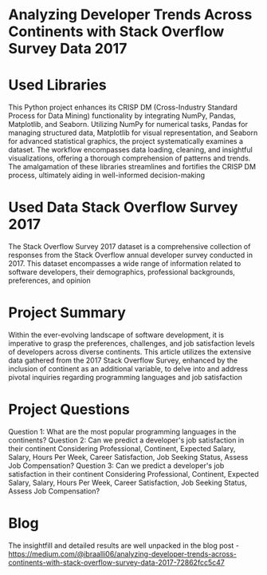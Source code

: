 # Analyzing Developer Trends Across Continents with Stack Overflow Survey Data 2017
# Used Libraries
This Python project enhances its CRISP DM (Cross-Industry Standard Process for Data Mining) functionality by integrating NumPy, Pandas, Matplotlib, and Seaborn. Utilizing NumPy for numerical tasks, Pandas for managing structured data, Matplotlib for visual representation, and Seaborn for advanced statistical graphics, the project systematically examines a dataset. The workflow encompasses data loading, cleaning, and insightful visualizations, offering a thorough comprehension of patterns and trends. The amalgamation of these libraries streamlines and fortifies the CRISP DM process, ultimately aiding in well-informed decision-making
# Used Data Stack Overflow Survey 2017
The Stack Overflow Survey 2017 dataset is a comprehensive collection of responses from the Stack Overflow annual developer survey conducted in 2017. This dataset encompasses a wide range of information related to software developers, their demographics, professional backgrounds, preferences, and opinion
# Project Summary
Within the ever-evolving landscape of software development, it is imperative to grasp the preferences, challenges, and job satisfaction levels of developers across diverse continents. This article utilizes the extensive data gathered from the 2017 Stack Overflow Survey, enhanced by the inclusion of continent as an additional variable, to delve into and address pivotal inquiries regarding programming languages and job satisfaction
# Project Questions
Question 1: What are the most popular programming languages in the continents?
Question 2: Can we predict a developer's job satisfaction in their continent Considering Professional, Continent, Expected Salary, Salary, Hours Per Week, Career Satisfaction, Job Seeking Status, Assess Job Compensation?
Question 3: Can we predict a developer's job satisfaction in their continent Considering Professional, Continent, Expected Salary, Salary, Hours Per Week, Career Satisfaction, Job Seeking Status, Assess Job Compensation?
# Blog
The insightfill and detailed results are well unpacked in the blog post - https://medium.com/@ibraalli06/analyzing-developer-trends-across-continents-with-stack-overflow-survey-data-2017-72862fcc5c47 
